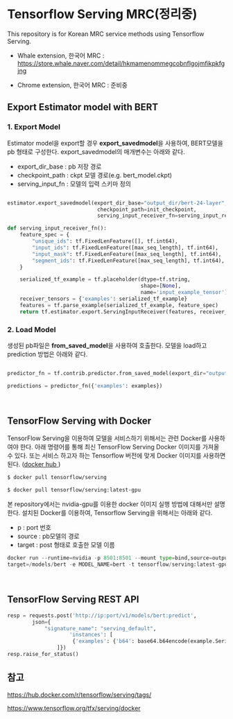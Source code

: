 # Tensorflow Serving MRC(정리중)

This repository is for Korean MRC service methods using Tensorflow Serving.

* Whale extension, 한국어 MRC : https://store.whale.naver.com/detail/hkmamenommegcobnflgojmfikpkfgjng

* Chrome extension, 한국어 MRC : 준비중

## Export Estimator model with BERT


### 1. Export Model 

Estimator model을 export할 경우 <b>export_savedmodel</b>을 사용하여, BERT모델을 pb 형태로 구성한다. export_savedmodel의 매개변수는 아래와 같다. 

 - export_dir_base : pb 저장 경로 
 - checkpoint_path : ckpt 모델 경로(e.g. bert_model.ckpt)
 - serving_input_fn : 모델의 입력 스키마 정의 
 
```python

estimator.export_savedmodel(export_dir_base="output_dir/bert-24-layer",
                             checkpoint_path=init_checkpoint,
                             serving_input_receiver_fn=serving_input_receiver_fn)

def serving_input_receiver_fn():
    feature_spec = {
		"unique_ids": tf.FixedLenFeature([], tf.int64),
		"input_ids": tf.FixedLenFeature([max_seq_length], tf.int64),
		"input_mask": tf.FixedLenFeature([max_seq_length], tf.int64),
		"segment_ids": tf.FixedLenFeature([max_seq_length], tf.int64),
	}

    serialized_tf_example = tf.placeholder(dtype=tf.string,
                                           shape=[None],
                                           name='input_example_tensor')
    receiver_tensors = {'examples': serialized_tf_example}
    features = tf.parse_example(serialized_tf_example, feature_spec)
    return tf.estimator.export.ServingInputReceiver(features, receiver_tensors)
```

### 2. Load Model 

생성된 pb파일은  <b>from_saved_model</b>을 사용하여 호출한다. 모델을 load하고 prediction  방법은 아래와 같다. 

```python

predictor_fn = tf.contrib.predictor.from_saved_model(export_dir="output_dir/bert-24-layer")

predictions = predictor_fn({'examples': examples})

```

<br>

## TensorFlow Serving with Docker

TensorFlow Serving을 이용하여 모델을 서비스하기 위해서는 관련 Docker를 사용하여야 한다. 아래 명령어를 통해 최신 TensorFlow Serving Docker 이미지를 가져올 수 있다. 또는 서비스 하고자 하는 Tensorflow 버전에 맞게 Docker 이미지를 사용하면 된다. ([docker hub
](https://hub.docker.com/r/tensorflow/serving/tags/))

```bash
$ docker pull tensorflow/serving

$ docker pull tensorflow/serving:latest-gpu
```

본 repository에서는 nvidia-gpu를 이용한 docker 이미지 실행 방법에 대해서만 설명한다. 설치된 Docker를 이용하여, Tensorflow Serving을 위해서는 아래와 같다.

- p : port 번호
- source : pb모델의 경로 
- target : post 형태로 호출한 모델 이름 

```python
docker run --runtime=nvidia -p 8501:8501 --mount type=bind,source=output_dir/bert-24-layer,
target=/models/bert -e MODEL_NAME=bert -t tensorflow/serving:latest-gpu &
```
<br>


## TensorFlow Serving REST API

```python
resp = requests.post('http://ip:port/v1/models/bert:predict', 
		json={
			"signature_name": "serving_default",
                	'instances': [
                   	 {'examples': {'b64': base64.b64encode(example.SerializeToString()).decode('utf-8')}}
                ]})
resp.raise_for_status()
```


## 참고 

https://hub.docker.com/r/tensorflow/serving/tags/

https://www.tensorflow.org/tfx/serving/docker


